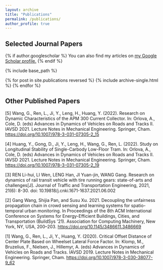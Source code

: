 ```yaml
---
layout: archive
title: "Publications"
permalink: /publications/
author_profile: true
---
```

## Selected Journal Papers

{% if author.googlescholar %}
  You can also find my articles on <u><a href="{{author.googlescholar}}">my Google Scholar profile</a>.</u>
{% endif %}

{% include base_path %}

{% for post in site.publications reversed %}
  {% include archive-single.html %}
{% endfor %}

## Other Published Papers
[5] Wang, G., Ren, L., Ji, Y., Leng, H., Huang, Y. (2022). Research on Dynamic Characteristics of the APM 300 Current Collector. In: Orlova, A., Cole, D. (eds) Advances in Dynamics of Vehicles on Roads and Tracks II. IAVSD 2021. Lecture Notes in Mechanical Engineering. Springer, Cham. https://doi.org/10.1007/978-3-031-07305-2_15

[4] Huang, Y., Gong, D., Ji, Y., Leng, H., Wang, G., Ren, L. (2022). Study on Longitudinal Stability of Single-Carbody Low-Floor Tram. In: Orlova, A., Cole, D. (eds) Advances in Dynamics of Vehicles on Roads and Tracks II. IAVSD 2021. Lecture Notes in Mechanical Engineering. Springer, Cham. https://doi.org/10.1007/978-3-031-07305-2_19

[3] REN Li-hui, LI Wen, LENG Han, JI Yuan-jin, WANG Gang. Research on dynamics of rail transit vehicle with tire running gears: state-of-arts and challenges[J]. Journal of Traffic and Transportation Engineering, 2021, 21(6): 8-30. doi: 10.19818/j.cnki.1671-1637.2021.06.002

[2] Gang Wang, Shijia Pan, and Susu Xu. 2021. Decoupling the unfairness propagation chain in crowd sensing and learning systems for spatio-temporal urban monitoring. In Proceedings of the 8th ACM International Conference on Systems for Energy-Efficient Buildings, Cities, and Transportation (BuildSys '21). Association for Computing Machinery, New York, NY, USA, 200–203. https://doi.org/10.1145/3486611.3486669

[1] Wang, G., Ren, L., Ji, Y., Huang, Y. (2020). Critical Offset Distance of Center Plate Based on Wheelset Lateral Force Factor. In: Klomp, M., Bruzelius, F., Nielsen, J., Hillemyr, A. (eds) Advances in Dynamics of Vehicles on Roads and Tracks. IAVSD 2019. Lecture Notes in Mechanical Engineering. Springer, Cham. https://doi.org/10.1007/978-3-030-38077-9_62

